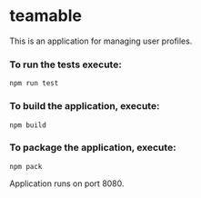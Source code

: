 # teamable
This is an application for managing user profiles.

### To run the tests execute:

    npm run test

### To build the application, execute:

    npm build

### To package the application, execute:

    npm pack


Application runs on port 8080.
